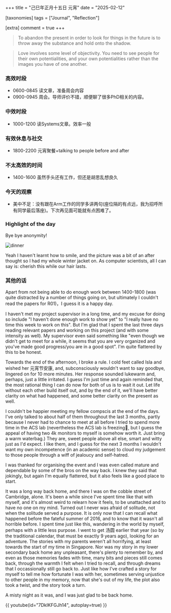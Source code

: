 +++
title = "己巳年正月十五日 元宵"
date = "2025-02-12"

[taxonomies]
tags = ["Journal", "Reflection"]

[extra]
comment = true
+++

> To abandon the present in order to look for things in the future
> is to throw away the substance and hold onto the shadow.

> Love involves some level of objectivity. You need to see people
> for their own potentialities, and your own potentialities rather
> than the images you have of one another.


### 高效时段
- 0600-0845 读文章，准备周会内容
- 0900-0945 周会。导师评价不错，顺便聊了很多PhD相关的内容。

### 中效时段
- 1000-1200 读Systems文章。效率一般

### 有效休息与社交
- 1800-2200 元宵聚餐+talking to people before and after

### 不太高效的时间
- 1400-1600 虽然手头还有工作，但还是胡思乱想良久

### 今天的观察
- 美中不足：没有跟在Arm工作的同学多讲两句(座位隔的有点远，我为招呼所有同学最后落座)。下次再见面可能就有点困难了。

### Highlight of the day
Bye bye anonymity!

<!-- {{% set image = resize_image(path="/img/2025年元宵ACS同学聚会.png", height=150, op="fit_height") %}} -->
![dinner](/img/2025年元宵ACS同学聚会.png)

Yeah I haven't learnt how to smile, and the picture was a bit of an
after thought so I had my whole winter jacket on. As computer scientists,
all I can say is: cherish this while our hair lasts.

### 其他的话

Apart from not being able to do enough work between 1400-1800 (was quite distracted
by a number of things going on, but ultimately I couldn't read the papers for
R01)，I guess it is a happy day.

I haven't met my project supervisor in a long time, and my excuse for doing so
include "I haven't done enough work to show yet" to "I really have no time this
week to work on this". But I'm glad that I spent the last three days
reading relevant papers and working on this project (and with some intensity as
well). My supervisor even said something like "even though we didn't get to
meet for a while, it seems that you are very organized and you've made good
progress/you are in a good spot". I'm quite flattered by this to be honest.

Towards the end of the afternoon, I broke a rule. I cold feet called Isla
and wished her 元宵节安康, and, subconsciously wouldn't want to say goodbye,
lingered on for 10 more minutes. Her response sounded lukewarm and, perhaps,
just a little irritated. I guess I'm just time and again reminded that, the
most rational thing I can do now for both of us is to wait it out. Let life
without each other build itself out, and by the end of it, we'll have better
clarity on what had happened, and some better clarity on the present as well.

I couldn't be happier meeting my fellow compscis at the end of the days. I've
only talked to about half of them throughout the last 3 months, partly because
I never had to chance to meet at all before I tried to spend more time in the
ACS lab (nevertheless the ACS lab is freezing🥶, but I guess the appeal of
having two 4k monitors to myself is somehow worth it. Just bring a warm
waterbag.) They are, sweet people above all else, smart and witty just as I'd
expect. I like them, and I guess for the next 3 months I wouldn't want my own
incompetence (in an academic sense) to cloud my judgement to those people
through a wiff of jealoucy and self-hatred.

I was thanked for organising the event and I was even called mature and
dependable by some of the bros on the way back. I knew they said that jokingly,
but again I'm equally flattered, but it also feels like a good place to start.

It was a long way back home, and there I was on the cobble street of Cambridge,
alone. It's been a while since I've spent time like that with myself, and it's
almost weird to relearn how it feels, to be unattached and to have no one on my
mind. Turned out I never was afraid of solitude, not when the solitude served a
purpose. It is only now that I can recall what happened before the fateful
summer of 2016, and to know that it wasn't all horrible before. I spent time
just like this, wandering in the world by myself, perhaps with a little less
purpose. I went to get 汤圆 earlier that year (so by the traditional calendar,
that must be exactly 9 years ago), looking for an adventure. The stories with
my parents weren't all horrifying, at least towards the start of my time in
Singapore. Nor was my story in my lower secondary back home any unpleasant,
there's plenty to remember by, and even as those memories fades with time,
many bits and pieces still comes back, through the warmth I felt when I tried
to recall, and through dreams that I occassionally still go back to.
Just like how I've crafted a story for myself to tell me how fortunate I was
with her, sometimes serving unjustice to other people in my memory, now that
she's out of my life, the plot also took a twist, and the story took a turn.

A misty night as it was, and I was just glad to be back home.

{{ youtube(id="7DkIKFGJh14", autoplay=true) }}
